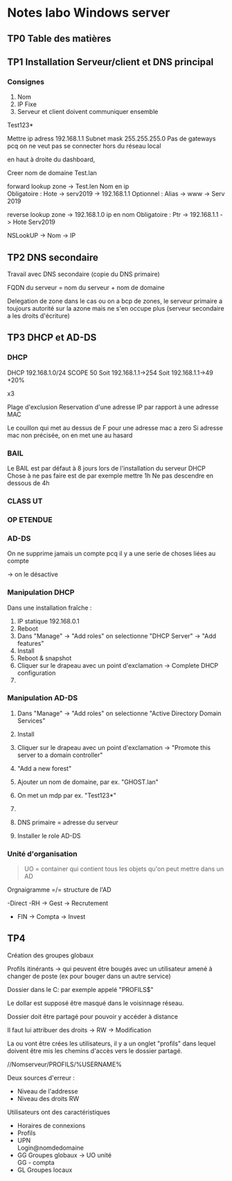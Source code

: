 # Notes labo Windows server

## TP0 Table des matières



## TP1 Installation Serveur/client et DNS principal

### Consignes
1) Nom
2) IP Fixe
3) Serveur et client doivent communiquer ensemble


Test123*


Mettre ip adress 192.168.1.1
Subnet mask 255.255.255.0
Pas de gateways pcq on ne veut pas se connecter hors du réseau local


en haut à droite du dashboard,

Creer nom de domaine Test.lan

forward lookup zone -> Test.len
Nom en ip   
Obligatoire :
Hote -> serv2019 -> 192.168.1.1
Optionnel :
Alias -> www -> Serv 2019 

reverse lookup zone -> 192.168.1.0
ip en nom
Obligatoire :
Ptr -> 192.168.1.1 -> Hote Serv2019

NSLookUP
-> Nom
-> IP

## TP2 DNS secondaire

Travail avec DNS secondaire (copie du DNS primaire)

FQDN du serveur = nom du serveur + nom de domaine

Delegation de zone dans le cas ou on a bcp de zones, le serveur primaire a toujours autorité sur la azone mais ne s'en occupe plus (serveur secondaire a les droits d'écriture)

## TP3 DHCP et AD-DS

### DHCP 
DHCP 192.168.1.0/24
SCOPE 50
Soit 192.168.1.1->254
Soit 192.168.1.1->49  +20%

x3

Plage d'exclusion
Reservation d'une adresse IP par rapport à une adresse MAC

Le couillon qui met au dessus de F pour une adresse mac a zero
Si  adresse mac non précisée, on en met une au hasard

### BAIL
Le BAIL est par défaut à 8 jours lors de l'installation du serveur DHCP 
Chose à ne pas faire est de par exemple mettre 1h
Ne pas descendre en dessous de 4h

### CLASS UT

### OP ETENDUE

### AD-DS

On ne supprime jamais un compte pcq il y a une serie de choses liées au compte

-> on le désactive

### Manipulation DHCP

Dans une installation fraîche :

1) IP statique 192.168.0.1
2) Reboot
3) Dans "Manage" -> "Add roles" on selectionne "DHCP Server" -> "Add features"
4) Install
5) Reboot & snapshot
6) Cliquer sur le drapeau avec un point d'exclamation -> Complete DHCP configuration
7) 

### Manipulation AD-DS

1) Dans "Manage" -> "Add roles" on selectionne "Active Directory
Domain Services"
2) Install
3) Cliquer sur le drapeau avec un point d'exclamation -> "Promote this server to a domain controller"
4) "Add a new forest"
5) Ajouter un nom de domaine, par ex. "GHOST.lan"
6) On met un mdp par ex. "Test123*"
7) 

8) DNS primaire = adresse du serveur
9) Installer le role AD-DS


### Unité d'organisation 

> UO = container qui contient tous les objets qu'on peut mettre dans un AD

Orgnaigramme =/= structure de l'AD

-Direct
-RH
    -> Gest
    -> Recrutement
- FIN
    -> Compta
    -> Invest

## TP4

Création des groupes globaux 

Profils itinérants -> qui peuvent être bougés avec un utilisateur amené à changer de poste (ex pour bouger dans un autre service)

Dossier dans le C: par exemple appelé "PROFILS$"

Le dollar est supposé être masqué dans le voisinnage réseau.

Dossier doit être partagé pour pouvoir y accéder à distance

Il faut lui attribuer des droits -> RW -> Modification

La ou vont être crées les utilisateurs, il y a un onglet "profils" dans lequel doivent être mis les chemins d'accès vers le dossier partagé. 

//Nomserveur/PROFILS/%USERNAME%

Deux sources d'erreur :
* Niveau de l'addresse
* Niveau des droits RW

Utilisateurs ont des caractéristiques

* Horaires de connexions
* Profils 
* UPN   
Login@nomdedomaine
* GG Groupes globaux -> UO unité    
GG - compta
* GL Groupes locaux 
